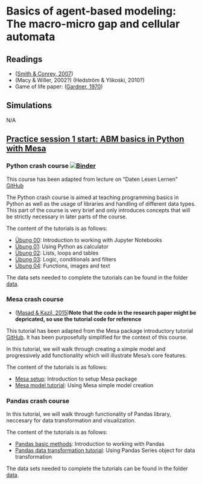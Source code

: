 # **Basics of agent-based modeling: The macro-micro gap and cellular automata**

## Readings

- ([Smith & Conrey, 2007](https://journals.sagepub.com/doi/abs/10.1177/1088868306294789)) 
- (Macy & Willer, 2002?) (Hedström & Ylikoski, 2010?)
- Game of life paper: ([Gardner, 1970](http://web.stanford.edu/class/sts145/Library/life.pdf))

## Simulations

N/A

## [Practice session 1 start: ABM basics in Python with Mesa](#code)

### Python crash course [![Binder](https://mybinder.org/badge_logo.svg)](https://mybinder.org/v2/gh/Daten-Lesen-Lernen/daten-lesen-lernen-lecture/master)

This course has been adapted from lecture on "Daten Lesen Lernen" [GitHub](https://github.com/Daten-Lesen-Lernen/daten-lesen-lernen-lecture)

The Python crash course is aimed at teaching programming basics in Python as well as the usage of libraries and handling of different data types. This part of the course is very brief and only introduces concepts that will be strictly necessary in later parts of the course. 

The content of the tutorials is as follows:

* [Übung 00](https://github.com/dgarcia-eu/ComputationalModellingSocialSystems-Solutions/tree/master/01_basics/python_introduction/00_uebung): Introduction to working with Jupyter Notebooks
* [Übung 01](https://github.com/dgarcia-eu/ComputationalModellingSocialSystems-Solutions/tree/master/01_basics/python_introduction/01_uebung): Using Python as calculator
* [Übung 02](https://github.com/dgarcia-eu/ComputationalModellingSocialSystems-Solutions/tree/master/01_basics/python_introduction/02_uebung): Lists, loops and tables
* [Übung 03](https://github.com/dgarcia-eu/ComputationalModellingSocialSystems-Solutions/tree/master/01_basics/python_introduction/03_uebung): Logic, conditionals and filters
* [Übung 04](https://github.com/dgarcia-eu/ComputationalModellingSocialSystems-Solutions/tree/master/01_basics/python_introduction/04_uebung): Functions, images and text

The data sets needed to complete the tutorials can be found in the folder [data](https://github.com/dgarcia-eu/ComputationalModellingSocialSystems-Solutions/tree/master/01_basics/python_introduction/data).

### Mesa crash course

- ([Masad & Kazil, 2015](https://www.researchgate.net/profile/Jacqueline-Kazil/publication/328774079_Mesa_An_Agent-Based_Modeling_Framework/links/5cc7632192851c8d220e5897/Mesa-An-Agent-Based-Modeling-Framework.pdf))**Note that the code in the research paper might be depricated, so use the tutorial code for reference**

This tutorial has been adapted from the Mesa package introductory tutorial [GitHub](https://github.com/projectmesa/mesa/blob/main/docs/tutorials/intro_tutorial.rst). It has been purposefully simplified for the context of this course.

In this tutorial, we will walk through creating a simple model and progressively add functionality which will illustrate Mesa’s core features.

The content of the tutorials is as follows:

* [Mesa setup](https://github.com/dgarcia-eu/ComputationalModellingSocialSystems-Solutions/blob/master/01_basics/mesa_introduction/mesa_setup_tutorial.ipynb): Introduction to setup Mesa package
* [Mesa model tutorial](https://github.com/dgarcia-eu/ComputationalModellingSocialSystems-Solutions/blob/master/01_basics/mesa_introduction/mesa_introductory_tutorial_complete.ipynb): Using Mesa simple model creation

### Pandas crash course

In this tutorial, we will walk through functionality of Pandas library, neccesary for data transformation and visualization.

The content of the tutorials is as follows:

* [Pandas basic methods](https://github.com/dgarcia-eu/ComputationalModellingSocialSystems-Solutions/blob/master/01_basics/pandas_introduction/pandas_introductory_tutorial_methods.ipynb): Introduction to working with Pandas
* [Pandas data transformation tutorial](https://github.com/dgarcia-eu/ComputationalModellingSocialSystems-Solutions/blob/master/01_basics/pandas_introduction/pandas_introductory_tutorial_data.ipynb): Using Pandas Series object for data transformation

The data sets needed to complete the tutorials can be found in the folder [data](https://github.com/dgarcia-eu/ComputationalModellingSocialSystems-Solutions/tree/master/01_basics/python_introduction/data).

